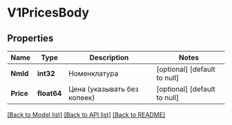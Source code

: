 # V1PricesBody

## Properties
Name | Type | Description | Notes
------------ | ------------- | ------------- | -------------
**NmId** | **int32** | Номенклатура | [optional] [default to null]
**Price** | **float64** | Цена (указывать без копеек) | [optional] [default to null]

[[Back to Model list]](../README.md#documentation-for-models) [[Back to API list]](../README.md#documentation-for-api-endpoints) [[Back to README]](../README.md)

